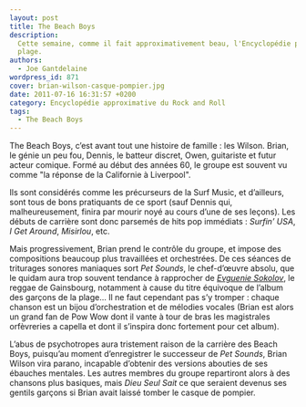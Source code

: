 ```yaml
---
layout: post
title: The Beach Boys
description:
  Cette semaine, comme il fait approximativement beau, l'Encyclopédie part à la
  plage.
authors:
  - Joe Gantdelaine
wordpress_id: 871
cover: brian-wilson-casque-pompier.jpg
date: 2011-07-16 16:31:57 +0200
category: Encyclopédie approximative du Rock and Roll
tags:
  - The Beach Boys
---
```


The Beach Boys, c’est avant tout une histoire de famille : les Wilson. Brian, le
génie un peu fou, Dennis, le batteur discret, Owen, guitariste et futur acteur
comique. Formé au début des années 60, le groupe est souvent vu comme "la
réponse de la Californie à Liverpool".

Ils sont considérés comme les précurseurs de la Surf Music, et d’ailleurs, sont
tous de bons pratiquants de ce sport (sauf Dennis qui, malheureusement, finira
par mourir noyé au cours d’une de ses leçons). Les débuts de carrière sont donc
parsemés de hits pop immédiats : _Surfin’ USA_, _I Get Around_, _Misirlou_, etc.

Mais progressivement, Brian prend le contrôle du groupe, et impose des
compositions beaucoup plus travaillées et orchestrées. De ces séances de
triturages sonores maniaques sort _Pet Sounds_, le chef-d’œuvre absolu, que le
quidam aura trop souvent tendance à rapprocher de [_Evguenie Sokolov_][1], le
reggae de Gainsbourg, notamment à cause du titre équivoque de l’album des
garçons de la plage… Il ne faut cependant pas s’y tromper : chaque chanson est
un bijou d’orchestration et de mélodies vocales (Brian est alors un grand fan de
Pow Wow dont il vante à tour de bras les magistrales orfèvreries a capella et
dont il s’inspira donc fortement pour cet album).

L’abus de psychotropes aura tristement raison de la carrière des Beach Boys,
puisqu’au moment d’enregistrer le successeur de _Pet Sounds_, Brian Wilson vira
parano, incapable d’obtenir des versions abouties de ses ébauches mentales. Les
autres membres du groupe repartiront alors à des chansons plus basiques, mais
_Dieu Seul Sait_ ce que seraient devenus ses gentils garçons si Brian avait
laissé tomber le casque de pompier.

[1]: https://www.youtube.com/watch?v=ygkw5zMgQ3Y
